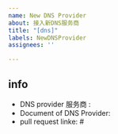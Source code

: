 ```yaml
---
name: New DNS Provider
about: 接入新DNS服务商
title: "[dns]"
labels: NewDNSProvider
assignees: ''

---
```


## info

* DNS provider 服务商 :
* Document of DNS Provider:
* pull request linke: #

##
